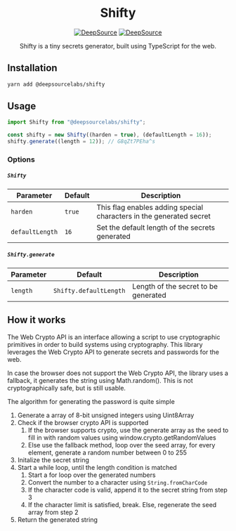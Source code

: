 <div align="center">

# Shifty

[![DeepSource](https://deepsource.io/gh/deepsourcelabs/shifty.svg/?label=active+issues&show_trend=true&token=-guPFvlwSE5CSxHrlAc563Bz)](https://deepsource.io/gh/deepsourcelabs/shifty/?ref=repository-badge) [![DeepSource](https://deepsource.io/gh/deepsourcelabs/shifty.svg/?label=resolved+issues&show_trend=true&token=-guPFvlwSE5CSxHrlAc563Bz)](https://deepsource.io/gh/deepsourcelabs/shifty/?ref=repository-badge)

  <p>Shifty is a tiny secrets generator, built using TypeScript for the web.</p>

</div>

## Installation

```sh
yarn add @deepsourcelabs/shifty
```

## Usage

```js
import Shifty from "@deepsourcelabs/shifty";

const shifty = new Shifty((harden = true), (defaultLength = 16));
shifty.generate((length = 12)); // G8qZt7PEha^s
```

### Options

##### `Shifty`

| Parameter       | Default | Description                                                         |
| --------------- | ------- | ------------------------------------------------------------------- |
| `harden`        | `true`  | This flag enables adding special characters in the generated secret |
| `defaultLength` | `16`    | Set the default length of the secrets generated                     |

##### `Shifty.generate`

| Parameter | Default                | Description                          |
| --------- | ---------------------- | ------------------------------------ |
| `length`  | `Shifty.defaultLength` | Length of the secret to be generated |

## How it works

The Web Crypto API is an interface allowing a script to use cryptographic primitives in order to build systems using cryptography. This library leverages the Web Crypto API to generate secrets and passwords for the web.

In case the browser does not support the Web Crypto API, the library uses a fallback, it generates the string using Math.random(). This is not cryptographically safe, but is still usable.

The algorithm for generating the password is quite simple

1. Generate a array of 8-bit unsigned integers using Uint8Array
2. Check if the browser crypto API is supported
   1. If the browser supports crypto, use the generate array as the seed to fill in with random values using window.crypto.getRandomValues
   2. Else use the fallback method, loop over the seed array, for every element, generate a random number between 0 to 255
3. Initalize the secret string
4. Start a while loop, until the length condition is matched
   1. Start a for loop over the generated numbers
   2. Convert the number to a character using `String.fromCharCode`
   3. If the character code is valid, append it to the secret string from step 3
   4. If the character limit is satisfied, break. Else, regenerate the seed array from step 2
5. Return the generated string

